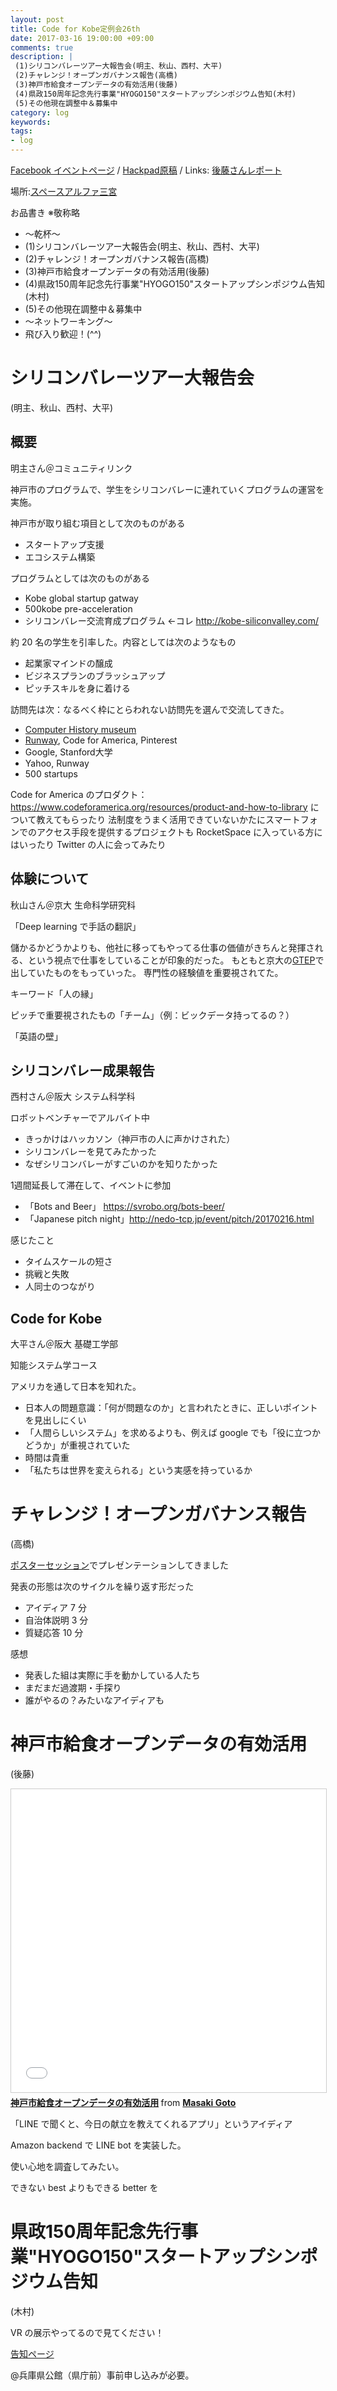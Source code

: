 ```yaml
---
layout: post
title: Code for Kobe定例会26th
date: 2017-03-16 19:00:00 +09:00
comments: true
description: |
 (1)シリコンバレーツアー大報告会(明主、秋山、西村、大平)
 (2)チャレンジ！オープンガバナンス報告(高橋)
 (3)神戸市給食オープンデータの有効活用(後藤)
 (4)県政150周年記念先行事業"HYOGO150"スタートアップシンポジウム告知(木村)
 (5)その他現在調整中＆募集中
category: log
keywords: 
tags:
- log
---
```


[Facebook イベントページ](https://www.facebook.com/events/1875944912682771/)
/ [Hackpad原稿](https://hackpad.com/Code-for-Kobe-26th-meeting-iEE77bunEaB)
/ Links: [後藤さんレポート](http://masaki-ravens.com/main/blog/everythingispractice/?p=1340)

場所:[スペースアルファ三宮](http://www.spacealpha.jp/sannomiya/access.html)

お品書き ※敬称略

+ 〜乾杯〜
+ (1)シリコンバレーツアー大報告会(明主、秋山、西村、大平)
+ (2)チャレンジ！オープンガバナンス報告(高橋)
+ (3)神戸市給食オープンデータの有効活用(後藤)
+ (4)県政150周年記念先行事業"HYOGO150"スタートアップシンポジウム告知(木村)
+ (5)その他現在調整中＆募集中
+ 〜ネットワーキング〜
+ 飛び入り歓迎！(^^)

# シリコンバレーツアー大報告会
(明主、秋山、西村、大平)

## 概要
明主さん＠コミュニティリンク

神戸市のプログラムで、学生をシリコンバレーに連れていくプログラムの運営を実施。

神戸市が取り組む項目として次のものがある

- スタートアップ支援
- エコシステム構築

プログラムとしては次のものがある

- Kobe global startup gatway
- 500kobe pre-acceleration
- シリコンバレー交流育成プログラム ←コレ http://kobe-siliconvalley.com/

約 20 名の学生を引率した。内容としては次のようなもの

- 起業家マインドの醸成
- ビジネスプランのブラッシュアップ
- ピッチスキルを身に着ける

訪問先は次：なるべく枠にとらわれない訪問先を選んで交流してきた。
- [Computer History museum](http://www.computerhistory.org/)
- [Runway](http://www.runway.is/), Code for America, Pinterest
- Google, Stanford大学
- Yahoo, Runway
- 500 startups

Code for America のプロダクト：https://www.codeforamerica.org/resources/product-and-how-to-library について教えてもらったり
法制度をうまく活用できていないかたにスマートフォンでのアクセス手段を提供するプロジェクトも
RocketSpace に入っている方にはいったり
Twitter の人に会ってみたり

## 体験について

秋山さん＠京大 生命科学研究科

「Deep learning で手話の翻訳」

儲かるかどうかよりも、他社に移ってもやってる仕事の価値がきちんと発揮される、という視点で仕事をしていることが印象的だった。
もともと京大の[GTEP](https://www.gsm.kyoto-u.ac.jp/gtep/)で出していたものをもっていった。
専門性の経験値を重要視されてた。

キーワード「人の縁」

ピッチで重要視されたもの「チーム」（例：ビックデータ持ってるの？）

「英語の壁」

## シリコンバレー成果報告

西村さん＠阪大 システム科学科

ロボットベンチャーでアルバイト中

- きっかけはハッカソン（神戸市の人に声かけされた）
- シリコンバレーを見てみたかった
- なぜシリコンバレーがすごいのかを知りたかった

1週間延長して滞在して、イベントに参加

- 「Bots and Beer」 https://svrobo.org/bots-beer/
- 「Japanese pitch night」http://nedo-tcp.jp/event/pitch/20170216.html

感じたこと

- タイムスケールの短さ
- 挑戦と失敗
- 人同士のつながり

## Code for Kobe 

大平さん＠阪大 基礎工学部

知能システム学コース

アメリカを通して日本を知れた。

- 日本人の問題意識：「何が問題なのか」と言われたときに、正しいポイントを見出しにくい
- 「人間らしいシステム」を求めるよりも、例えば google でも「役に立つかどうか」が重視されていた
- 時間は貴重
- 「私たちは世界を変えられる」という実感を持っているか

# チャレンジ！オープンガバナンス報告
(高橋)

[ポスターセッション](http://park.itc.u-tokyo.ac.jp/padit/cog2016/area/kinki.html#sanda-shi)でプレゼンテーションしてきました


発表の形態は次のサイクルを繰り返す形だった

- アイディア 7 分
- 自治体説明 3 分
- 質疑応答 10 分

感想

- 発表した組は実際に手を動かしている人たち
- まだまだ過渡期・手探り
- 誰がやるの？みたいなアイディアも

# 神戸市給食オープンデータの有効活用

(後藤)

<iframe src="//www.slideshare.net/slideshow/embed_code/key/1mlnf0iaCvpSM8" width="595" height="485" frameborder="0" marginwidth="0" marginheight="0" scrolling="no" style="border:1px solid #CCC; border-width:1px; margin-bottom:5px; max-width: 100%;" allowfullscreen> </iframe> <div style="margin-bottom:5px"> <strong> <a href="//www.slideshare.net/masaki52/ss-73212589" title="神戸市給食オープンデータの有効活用" target="_blank">神戸市給食オープンデータの有効活用</a> </strong> from <strong><a target="_blank" href="//www.slideshare.net/masaki52">Masaki Goto</a></strong> </div>

「LINE で聞くと、今日の献立を教えてくれるアプリ」というアイディア

Amazon backend で LINE bot を実装した。

使い心地を調査してみたい。

できない best よりもできる better を

# 県政150周年記念先行事業"HYOGO150"スタートアップシンポジウム告知

(木村)

VR の展示やってるので見てください！

[告知ページ](https://web.pref.hyogo.lg.jp/kk08/event/hyogo150.html)

@兵庫県公館（県庁前）事前申し込みが必要。

